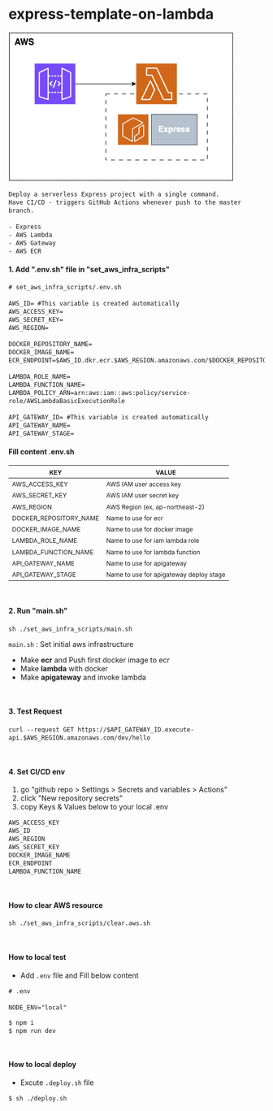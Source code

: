 # express-template-on-lambda

![infrastructure](infrastructure_image.png)
```
Deploy a serverless Express project with a single command.
Have CI/CD - triggers GitHub Actions whenever push to the master branch.

- Express
- AWS Lambda
- AWS Gateway
- AWS ECR
```

#### 1. Add ".env.sh" file in "set_aws_infra_scripts"
```
# set_aws_infra_scripts/.env.sh

AWS_ID= #This variable is created automatically
AWS_ACCESS_KEY= 
AWS_SECRET_KEY= 
AWS_REGION=

DOCKER_REPOSITORY_NAME=
DOCKER_IMAGE_NAME=
ECR_ENDPOINT=$AWS_ID.dkr.ecr.$AWS_REGION.amazonaws.com/$DOCKER_REPOSITORY_NAME

LAMBDA_ROLE_NAME=
LAMBDA_FUNCTION_NAME=
LAMBDA_POLICY_ARN=arn:aws:iam::aws:policy/service-role/AWSLambdaBasicExecutionRole

API_GATEWAY_ID= #This variable is created automatically
API_GATEWAY_NAME=
API_GATEWAY_STAGE=
```

#### Fill content .env.sh
|<span style="font-size: 12px">KEY|<span style="font-size: 12px">VALUE|
|------|------|
|<span style="font-size: 12px">AWS_ACCESS_KEY|<span style="font-size: 12px">AWS IAM user access key|
|<span style="font-size: 12px">AWS_SECRET_KEY|<span style="font-size: 12px">AWS IAM user secret key|
|<span style="font-size: 12px">AWS_REGION|<span style="font-size: 12px">AWS Region (ex, ap-northeast-2)|
|<span style="font-size: 12px">DOCKER_REPOSITORY_NAME|<span style="font-size: 12px">Name to use for ecr|
|<span style="font-size: 12px">DOCKER_IMAGE_NAME|<span style="font-size: 12px">Name to use for docker image|
|<span style="font-size: 12px">LAMBDA_ROLE_NAME|<span style="font-size: 12px">Name to use for iam lambda role|
|<span style="font-size: 12px">LAMBDA_FUNCTION_NAME|<span style="font-size: 12px">Name to use for lambda function|
|<span style="font-size: 12px">API_GATEWAY_NAME|<span style="font-size: 12px">Name to use for apigateway|
|<span style="font-size: 12px">API_GATEWAY_STAGE|<span style="font-size: 12px">Name to use for apigateway deploy stage|

</br>

#### 2. Run "main.sh"
```
sh ./set_aws_infra_scripts/main.sh
```
`main.sh` : Set initial aws infrastructure

- Make **ecr** and Push first docker image to ecr
- Make **lambda** with docker
- Make **apigateway** and invoke lambda
  
<br/>

#### 3. Test Request
```
curl --request GET https://$API_GATEWAY_ID.execute-api.$AWS_REGION.amazonaws.com/dev/hello
```

<br/>

#### 4. Set CI/CD env 
1. go "github repo > Settings > Secrets and variables > Actions"
2. click "New repository secrets"
3. copy Keys & Values below to your local .env
```
AWS_ACCESS_KEY
AWS_ID
AWS_REGION
AWS_SECRET_KEY
DOCKER_IMAGE_NAME
ECR_ENDPOINT
LAMBDA_FUNCTION_NAME
```

<br/>

#### How to clear AWS resource
```
sh ./set_aws_infra_scripts/clear.aws.sh
```

<br />

#### How to local test
- Add `.env` file and Fill below content
```
# .env

NODE_ENV="local"
```
```
$ npm i
$ npm run dev
```
<br />

#### How to local deploy
- Excute `.deploy.sh` file
```
$ sh ./deploy.sh
```
